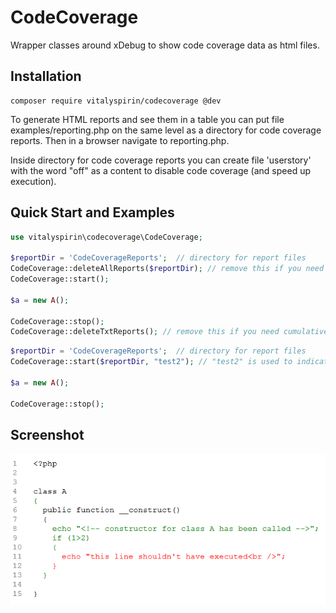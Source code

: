 # CodeCoverage

Wrapper classes around xDebug to show code coverage data as html files.

## Installation
```
composer require vitalyspirin/codecoverage @dev
```
To generate HTML reports and see them in a table you can put file examples/reporting.php on the same level as a directory for code coverage reports. Then in a browser navigate to reporting.php.

Inside directory for code coverage reports you can create file 'userstory' with the word "off" as a content to disable code coverage (and speed up execution).

## Quick Start and Examples
```php
use vitalyspirin\codecoverage\CodeCoverage;

$reportDir = 'CodeCoverageReports';  // directory for report files 
CodeCoverage::deleteAllReports($reportDir); // remove this if you need cumulative coverage
CodeCoverage::start();

$a = new A();

CodeCoverage::stop();
CodeCoverage::deleteTxtReports(); // remove this if you need cumulative coverage
```

```php
$reportDir = 'CodeCoverageReports';  // directory for report files 
CodeCoverage::start($reportDir, "test2"); // "test2" is used to indicate which files should be analyzed. Files are specified in CodeCoverageTrackedFileList.php

$a = new A();

CodeCoverage::stop();
```

## Screenshot
![screenshot1.png](/docs/screenshot1.png "Code Coverage screenshot")
 
